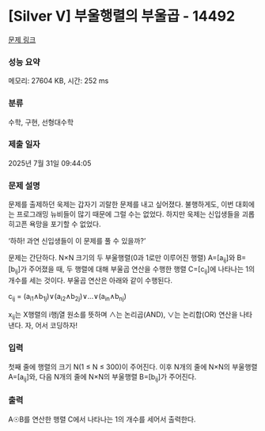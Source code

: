 # [Silver V] 부울행렬의 부울곱 - 14492 

[문제 링크](https://www.acmicpc.net/problem/14492) 

### 성능 요약

메모리: 27604 KB, 시간: 252 ms

### 분류

수학, 구현, 선형대수학

### 제출 일자

2025년 7월 31일 09:44:05

### 문제 설명

<p>문제를 출제하던 욱제는 갑자기 괴랄한 문제를 내고 싶어졌다. 불행하게도, 이번 대회에는 프로그래밍 뉴비들이 많기 때문에 그럴 수는 없었다. 하지만 욱제는 신입생들을 괴롭히고픈 욕망을 포기할 수 없었다.</p>

<p>‘하하! 과연 신입생들이 이 문제를 풀 수 있을까?’</p>

<p>문제는 간단하다. N×N 크기의 두 부울행렬(0과 1로만 이루어진 행렬) A=[a<sub>ij</sub>]와 B=[b<sub>ij</sub>]가 주어졌을 때, 두 행렬에 대해 부울곱 연산을 수행한 행렬 C=[c<sub>ij</sub>]에 나타나는 1의 개수를 세는 것이다. 부울곱 연산은 아래와 같이 수행된다.</p>

<p>c<sub>ij</sub> = (a<sub>i1</sub>∧b<sub>1j</sub>)∨(a<sub>i2</sub>∧b<sub>2j</sub>)∨...∨(a<sub>in</sub>∧b<sub>nj</sub>)</p>

<p>x<sub>ij</sub>는 X행렬의 i행j열 원소를 뜻하며 ∧는 논리곱(AND), ∨는 논리합(OR) 연산을 나타낸다. 자, 어서 코딩하자!</p>

### 입력 

 <p>첫째 줄에 행렬의 크기 N(1 ≤ N ≤ 300)이 주어진다. 이후 N개의 줄에 N×N의 부울행렬 A=[a<sub>ij</sub>]와, 다음 N개의 줄에 N×N의 부울행렬 B=[b<sub>ij</sub>]가 주어진다.</p>

### 출력 

 <p>A☉B를 연산한 행렬 C에서 나타나는 1의 개수를 세어서 출력한다.</p>


